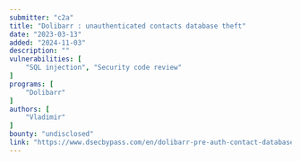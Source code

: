 ```yaml
---
submitter: "c2a"
title: "Dolibarr : unauthenticated contacts database theft"
date: "2023-03-13"
added: "2024-11-03"
description: ""
vulnerabilities: [
    "SQL injection", "Security code review"
]
programs: [
    "Dolibarr"
]
authors: [
    "Vladimir"
]
bounty: "undisclosed"
link: "https://www.dsecbypass.com/en/dolibarr-pre-auth-contact-database-dump/"
---
```




